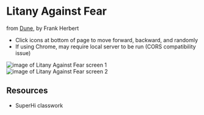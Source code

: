 # Litany Against Fear
from <ins>Dune</ins>, by Frank Herbert

* Click icons at bottom of page to move forward, backward, and randomly
* If using Chrome, may require local server to be run (CORS compatibility issue)

![image of Litany Against Fear screen 1](https://lh3.googleusercontent.com/mZsYSMjwVjQN28gMEZ8F84vzEXPHBOVli7WNEqsFJZD6fEbEyukGcC2NcuSAmNr5u60pL_1UMt8m_iD9Qz0xXknjXzi0Etx2puwTuL7o1cwfPByeK492Z-TwwVMpIHyLgqMe7fvBVA)
![image of Litany Against Fear screen 2](https://lh3.googleusercontent.com/YwO-MHCfT75kC_9Z1pJjGYlEkNABAv__sfIITmtM--1gHU4_mEk8dw7hwxnIoPorsgdD8I21sRPVed2nvO5yf1tDulxYMNqbMuhZT1CiAy4s4WS0-oxfDprjJuw9-ra99qfwmWV5PQ)



## Resources
* SuperHi classwork
